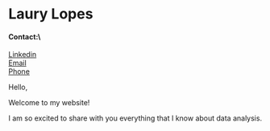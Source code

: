# Laury Lopes
#### Contact:\
[Linkedin](https://www.linkedin.com/in/laury-lopes/)\
[Email](laurylopes@gmail.com)\
[Phone](tel:+447445346859)

Hello, 

Welcome to my website! 

I am so excited to share with you everything that I know about data analysis. 

